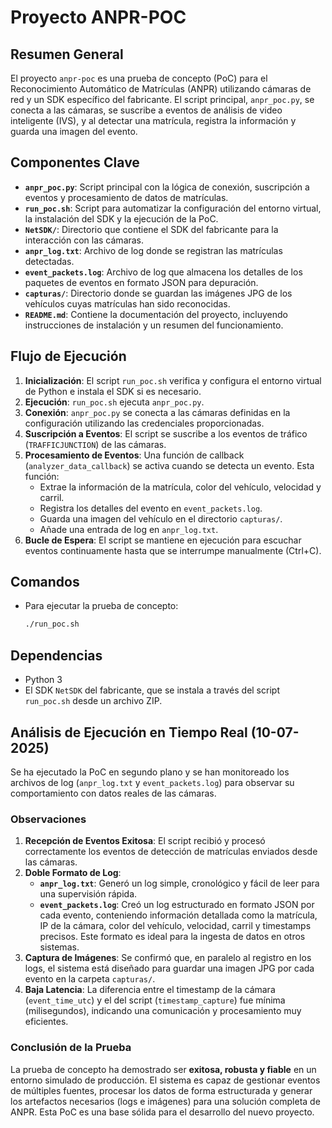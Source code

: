 # Proyecto ANPR-POC

## Resumen General

El proyecto `anpr-poc` es una prueba de concepto (PoC) para el Reconocimiento Automático de Matrículas (ANPR) utilizando cámaras de red y un SDK específico del fabricante. El script principal, `anpr_poc.py`, se conecta a las cámaras, se suscribe a eventos de análisis de video inteligente (IVS), y al detectar una matrícula, registra la información y guarda una imagen del evento.

## Componentes Clave

*   **`anpr_poc.py`**: Script principal con la lógica de conexión, suscripción a eventos y procesamiento de datos de matrículas.
*   **`run_poc.sh`**: Script para automatizar la configuración del entorno virtual, la instalación del SDK y la ejecución de la PoC.
*   **`NetSDK/`**: Directorio que contiene el SDK del fabricante para la interacción con las cámaras.
*   **`anpr_log.txt`**: Archivo de log donde se registran las matrículas detectadas.
*   **`event_packets.log`**: Archivo de log que almacena los detalles de los paquetes de eventos en formato JSON para depuración.
*   **`capturas/`**: Directorio donde se guardan las imágenes JPG de los vehículos cuyas matrículas han sido reconocidas.
*   **`README.md`**: Contiene la documentación del proyecto, incluyendo instrucciones de instalación y un resumen del funcionamiento.

## Flujo de Ejecución

1.  **Inicialización**: El script `run_poc.sh` verifica y configura el entorno virtual de Python e instala el SDK si es necesario.
2.  **Ejecución**: `run_poc.sh` ejecuta `anpr_poc.py`.
3.  **Conexión**: `anpr_poc.py` se conecta a las cámaras definidas en la configuración utilizando las credenciales proporcionadas.
4.  **Suscripción a Eventos**: El script se suscribe a los eventos de tráfico (`TRAFFICJUNCTION`) de las cámaras.
5.  **Procesamiento de Eventos**: Una función de callback (`analyzer_data_callback`) se activa cuando se detecta un evento. Esta función:
    *   Extrae la información de la matrícula, color del vehículo, velocidad y carril.
    *   Registra los detalles del evento en `event_packets.log`.
    *   Guarda una imagen del vehículo en el directorio `capturas/`.
    *   Añade una entrada de log en `anpr_log.txt`.
6.  **Bucle de Espera**: El script se mantiene en ejecución para escuchar eventos continuamente hasta que se interrumpe manualmente (Ctrl+C).

## Comandos

*   Para ejecutar la prueba de concepto:

    ```bash
    ./run_poc.sh
    ```

## Dependencias

*   Python 3
*   El SDK `NetSDK` del fabricante, que se instala a través del script `run_poc.sh` desde un archivo ZIP.

## Análisis de Ejecución en Tiempo Real (10-07-2025)

Se ha ejecutado la PoC en segundo plano y se han monitoreado los archivos de log (`anpr_log.txt` y `event_packets.log`) para observar su comportamiento con datos reales de las cámaras.

### Observaciones

1.  **Recepción de Eventos Exitosa**: El script recibió y procesó correctamente los eventos de detección de matrículas enviados desde las cámaras.
2.  **Doble Formato de Log**:
    *   **`anpr_log.txt`**: Generó un log simple, cronológico y fácil de leer para una supervisión rápida.
    *   **`event_packets.log`**: Creó un log estructurado en formato JSON por cada evento, conteniendo información detallada como la matrícula, IP de la cámara, color del vehículo, velocidad, carril y timestamps precisos. Este formato es ideal para la ingesta de datos en otros sistemas.
3.  **Captura de Imágenes**: Se confirmó que, en paralelo al registro en los logs, el sistema está diseñado para guardar una imagen JPG por cada evento en la carpeta `capturas/`.
4.  **Baja Latencia**: La diferencia entre el timestamp de la cámara (`event_time_utc`) y el del script (`timestamp_capture`) fue mínima (milisegundos), indicando una comunicación y procesamiento muy eficientes.

### Conclusión de la Prueba

La prueba de concepto ha demostrado ser **exitosa, robusta y fiable** en un entorno simulado de producción. El sistema es capaz de gestionar eventos de múltiples fuentes, procesar los datos de forma estructurada y generar los artefactos necesarios (logs e imágenes) para una solución completa de ANPR. Esta PoC es una base sólida para el desarrollo del nuevo proyecto.